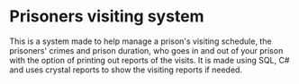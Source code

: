 # Prisoners visiting system

This is a system made to help manage a prison's visiting schedule, the prisoners' crimes and prison duration, who goes in and out of your prison with the option of printing out reports of the visits.
It is made using SQL, C# and uses crystal reports to show the visiting reports if needed. 
